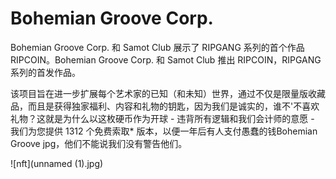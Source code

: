 # Bohemian Groove Corp.

Bohemian Groove Corp. 和 Samot Club 展示了 RIPGANG 系列的首个作品 RIPCOIN。Bohemian Groove Corp. 和 Samot Club 推出 RIPCOIN，RIPGANG 系列的首发作品。

该项目旨在进一步扩展每个艺术家的已知（和未知）世界，通过不仅是限量版收藏品，而且是获得独家福利、内容和礼物的钥匙，因为我们是诚实的，谁不'不喜欢礼物？这就是为什么以这枚硬币作为开球 - 违背所有逻辑和我们会计师的意愿 - 我们为您提供 1312 个免费索取* 版本，以便一年后有人支付愚蠢的钱Bohemian Groove jpg，他们不能说我们没有警告他们。

![nft](unnamed (1).jpg)
